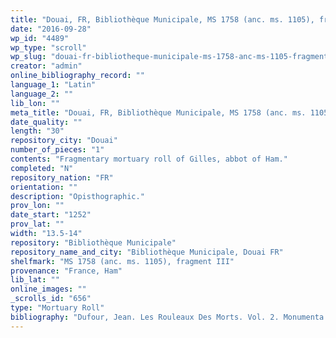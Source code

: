 ```yaml
---
title: "Douai, FR, Bibliothèque Municipale, MS 1758 (anc. ms. 1105), fragment III"
date: "2016-09-28"
wp_id: "4489"
wp_type: "scroll"
wp_slug: "douai-fr-bibliotheque-municipale-ms-1758-anc-ms-1105-fragment-iii"
creator: "admin"
online_bibliography_record: ""
language_1: "Latin"
language_2: ""
lib_lon: ""
meta_title: "Douai, FR, Bibliothèque Municipale, MS 1758 (anc. ms. 1105), fragment III"
date_quality: ""
length: "30"
repository_city: "Douai"
number_of_pieces: "1"
contents: "Fragmentary mortuary roll of Gilles, abbot of Ham."
completed: "N"
repository_nation: "FR"
orientation: ""
description: "Opisthographic."
prov_lon: ""
date_start: "1252"
prov_lat: ""
width: "13.5-14"
repository: "Bibliothèque Municipale"
repository_name_and_city: "Bibliothèque Municipale, Douai FR"
shelfmark: "MS 1758 (anc. ms. 1105), fragment III"
provenance: "France, Ham"
lib_lat: ""
online_images: ""
_scrolls_id: "656"
type: "Mortuary Roll"
bibliography: "Dufour, Jean. Les Rouleaux Des Morts. Vol. 2. Monumenta Palaeographica Medii Aevi. Series Gallica. Turnhout: Brepols, 2009, no. 191."
---
```



